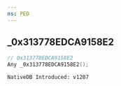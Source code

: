 ```yaml
---
ns: PED
---
```

## _0x313778EDCA9158E2

```c
// 0x313778EDCA9158E2
Any _0x313778EDCA9158E2();
```

```
NativeDB Introduced: v1207
```

